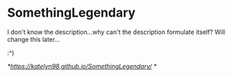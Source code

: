 # SomethingLegendary
I don't know the description...why can't the description formulate itself? Will change this later...

:^)

_*https://katelyn98.github.io/SomethingLegendary/ *_
